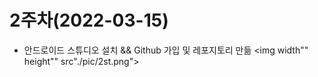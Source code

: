 # 2주차(2022-03-15)
- 안드로이드 스튜디오 설치 && Github 가입 및 레포지토리 만듦
<img width"" height"" src"./pic/2st.png"></img>
